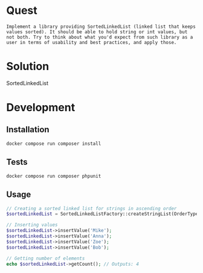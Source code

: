 # Quest
`Implement a library providing SortedLinkedList
(linked list that keeps values sorted). It should be
able to hold string or int values, but not both. Try to
think about what you'd expect from such library as a
user in terms of usability and best practices, and
apply those.`

# Solution
SortedLinkedList

# Development
## Installation
`docker compose run composer install`

## Tests
`docker compose run composer phpunit`

## Usage
```php 
// Creating a sorted linked list for strings in ascending order
$sortedLinkedList = SortedLinkedListFactory::createStringList(OrderType::ASC);

// Inserting values
$sortedLinkedList->insertValue('Mike');
$sortedLinkedList->insertValue('Anna');
$sortedLinkedList->insertValue('Zoe');
$sortedLinkedList->insertValue('Bob');

// Getting number of elements
echo $sortedLinkedList->getCount(); // Outputs: 4
